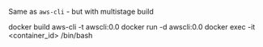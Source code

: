 Same as `aws-cli` - but with multistage build

docker build aws-cli -t awscli:0.0
docker run -d awscli:0.0
docker exec -it <container_id> /bin/bash